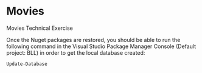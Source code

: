 # Movies
Movies Technical Exercise

Once the Nuget packages are restored, you should be able to run the following command in the Visual Studio Package Manager Console (Default project: BLL) in order to get the local database created:
```PowerShell
Update-Database
```